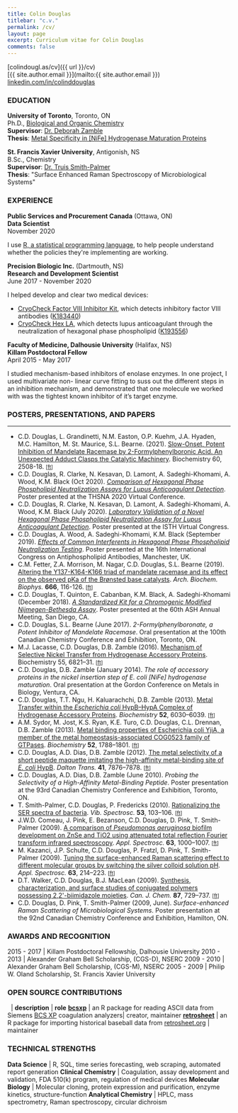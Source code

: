 ```yaml
---
title: Colin Douglas
titlebar: "c.v."
permalink: /cv/
layout: page
excerpt: Curriculum vitae for Colin Douglas
comments: false
---
```


<span class="mdi mdi-map-marker"></span> [colindougl.as/cv]({{ url }}/cv)  
<span class="mdi mdi-email-open"></span> [{{ site.author.email }}](mailto:{{ site.author.email }})  
<span class="mdi mdi-linkedin"></span> [linkedin.com/in/colinddouglas](https://www.linkedin.com/in/colinddouglas/)

### EDUCATION
**University of Toronto**,  Toronto, ON  
Ph.D., [Biological and Organic Chemistry](https://www.chemistry.utoronto.ca/research/biological-and-organic-chemistry)  
**Supervisor**: [Dr. Deborah Zamble](https://www.theglobeandmail.com/life/article-prof-deborah-zamble-wouldnt-use-a-cellphone-but-loved-connecting-over/)  
**Thesis**: [Metal Specificity in [NiFe] Hydrogenase Maturation Proteins](https://tspace.library.utoronto.ca/handle/1807/69030)

**St. Francis Xavier University**, Antigonish, NS  
B.Sc., Chemistry  
**Supervisor**: [Dr. Truis Smith-Palmer](https://www.mystfx.ca/chemistry/chemistry/chemistry/truis-smith-palmer)  
**Thesis**: "Surface Enhanced Raman Spectroscopy of Microbiological Systems"  

### EXPERIENCE

**Public Services and Procurement Canada** (Ottawa, ON)  
**Data Scientist**  
November 2020

I use [R, a statistical programming language](https://www.r-project.org/), to help people understand whether the policies they're implementing are working.

**Precision Biologic Inc.** (Dartmouth, NS)  
**Research and Development Scientist**  
June 2017 - November 2020

I helped develop and clear two medical devices:
 * [CryoCheck Factor VIII Inhibitor Kit](https://precisionbiologic.com/products/diagnostic-kits/cryocheck-factor-viii-inhibitor-kit), which detects inhibitory factor VIII antibodies ([K183440](https://www.accessdata.fda.gov/cdrh_docs/pdf18/K183440.pdf))
 * [CryoCheck Hex LA](https://precisionbiologic.com/products/diagnostic-kits/cryocheck-hex-la), which detects lupus anticoagulant through the neutralization of hexagonal phase phospholipid ([K193556](https://www.accessdata.fda.gov/cdrh_docs/reviews/K193556.pdf))

**Faculty of Medicine, Dalhousie University** (Halifax, NS)  
**Killam Postdoctoral Fellow**  
April 2015 - May 2017

I studied mechanism-based inhibitors of enolase enzymes. In one project, I used multivariate non-
linear curve fitting to suss out the different steps in an inhibition mechanism, and demonstrated
that one molecule we worked with was the tightest known inhibitor of it’s target enzyme.

### POSTERS, PRESENTATIONS, AND PAPERS
---------------------

  * C.D. Douglas, L. Grandinetti, N.M. Easton, O.P. Kuehm, J.A. Hyaden, M.C. Hamilton, M. St. Maurice, S.L. Bearne. (2021). [Slow-Onset, Potent Inhibition of Mandelate Racemase by 2-Formylphenylboronic Acid. An Unexpected Adduct Clasps the Catalytic Machinery](https://pubs.acs.org/doi/abs/10.1021/acs.biochem.1c00374). Biochemistry 60, 2508-18. <small>[[ft](https://sci-hub.st/https://doi.org/10.1021/acs.biochem.1c00374)]</small>
  * C.D. Douglas, R. Clarke, N. Kesavan, D. Lamont, A. Sadeghi-Khomami, A. Wood, K.M. Black (Oct 2020). *[Comparison of Hexagonal Phase Phospholipid Neutralization Assays for Lupus Anticoagulant Detection](https://precisionbiologic.com/sites/default/files/resources/pbi_thsna_2020_comparison_hpnts_for_la_detection.pdf)*. Poster presented at the THSNA 2020 Virtual Conference.
  * C.D. Douglas, R. Clarke, N. Kesavan, D. Lamont, A. Sadeghi-Khomami, A. Wood, K.M. Black (July 2020). *[Laboratory Validation of a Novel Hexagonal Phase Phospholipid Neutralization Assay for Lupus Anticoagulant Detection](https://abstracts.isth.org/abstract/laboratory-validation-of-a-novel-hexagonal-phase-phospholipid-neutralization-assay-for-lupus-anticoagulant-detection/)*. Poster presented at the ISTH Virtual Congress.
  * C.D. Douglas, A. Wood, A. Sadeghi-Khomami, K.M. Black (September 2019). *[Effects of Common Interferents in Hexagonal Phase Phospholipid Neutralization Testing](https://precisionbiologic.com/sites/default/files/resources/common_interferents_in_hpnt_icapa_2019_handout.pdf)*. Poster presented at the 16th International Congress on Antiphospholipid Antibodies, Manchester, UK.
  * C.M. Fetter, Z.A. Morrison, M. Nagar, C.D. Douglas, S.L. Bearne (2019). [Altering the Y137-K164-K166 triad of mandelate racemase and its effect on the observed pKa of the Brønsted base catalysts](https://www.sciencedirect.com/science/article/abs/pii/S0003986118310312). *Arch. Biochem. Biophys.* **666**, 116-126. <small>[[ft](https://sci-hub.st/10.1016/j.abb.2019.03.011)]</small>
  * C.D. Douglas, T. Quinton, E. Cabanban, K.M. Black, A. Sadeghi-Khomami (December 2018). *[A Standardized Kit for a Chromogenic Modified Nijmegen-Bethesda Assay](https://precisionbiologic.com/sites/default/files/resources/a_standardized_kit_for_a_chromogenic_mnba_ash_2018_handout.pdf)*. Poster presented at the 60th ASH Annual Meeting, San Diego, CA.
  * C.D. Douglas, S.L. Bearne (June 2017). *2-Formylphenylboronate, a Potent Inhibitor of Mandelate Racemase*. Oral presentation at the 100th Canadian Chemistry Conference and Exhibition, Toronto, ON.
  * M.J. Lacasse, C.D. Douglas, D.B. Zamble (2016). [Mechanism of Selective Nickel Transfer from Hydrogenase Accessory Proteins](https://pubs.acs.org/doi/10.1021/acs.biochem.6b00706). Biochemistry 55, 6821–31. <small>[[ft](https://sci-hub.st/10.1021/acs.biochem.6b00706)]</small>
  * C.D. Douglas, D.B. Zamble (January 2014). *The role of accessory proteins in the nickel insertion step of E. coli [NiFe] hydrogenase maturation*. Oral presentation at the Gordon Conference on Metals in Biology, Ventura, CA.
  * C.D. Douglas, T.T. Ngu, H. Kaluarachchi, D.B. Zamble (2013). [Metal Transfer within the	*Escherichia coli* HypB–HypA Complex of Hydrogenase Accessory Proteins](https://pubs.acs.org/doi/10.1021/bi400812r). *Biochemistry* **52**, 6030–6039. <small>[[ft](https://sci-hub.st/10.1021/bi400812r)]</small>
  * A.M. Sydor, M. Jost, K.S. Ryan, K.E. Turo, C.D. Douglas, C.L. Drennan, D.B. Zamble (2013). [Metal binding properties of Escherichia coli YjiA, a member of the metal homeostasis-associated COG0523 family of GTPases](https://pubs.acs.org/doi/abs/10.1021/bi301600z). *Biochemistry* **52**, 1788–1801.  <small>[[ft](https://sci-hub.st/10.1021/bi301600z)]</small>
  * C.D. Douglas, A.D. Dias, D.B. Zamble (2012). [The metal selectivity of a short peptide maquette imitating the high-affinity metal-binding site of *E. coli* HypB](https://pubs.rsc.org/en/content/articlelanding/2012/dt/c2dt30132f). *Dalton Trans.* **41**, 7876–7878.  <small>[[ft](https://sci-hub.st/10.1039/c2dt30132f)]</small>
  * C.D. Douglas, A.D. Dias, D.B. Zamble (June 2010). *Probing the Selectivity of a High-Affinity Metal-Binding Peptide*. Poster presentation at the 93rd Canadian Chemistry Conference and Exhibition, Toronto, ON.
  * T. Smith-Palmer, C.D. Douglas, P. Fredericks (2010). [Rationalizing the SER spectra of bacteria](https://www.sciencedirect.com/science/article/abs/pii/S0924203110000469). *Vib. Spectrosc.* **53**, 103–106. <small>[[ft](https://sci-hub.st/10.1016/j.vibspec.2010.02.012)]</small>
  * J.W.D. Comeau, J. Pink, E. Bezanson, C.D. Douglas, D. Pink, T. Smith-Palmer (2009). [A comparison of *Pseudomonas aeruginosa* biofilm development on ZnSe and TiO2 using attenuated total reflection Fourier transform infrared spectroscopy](https://journals.sagepub.com/doi/abs/10.1366/000370209789379259). *Appl. Spectrosc.* **63**, 1000–1007. <small>[[ft](https://sci-hub.st/10.1366/000370209789379259)]</small>
  * M. Kazanci, J.P. Schulte, C.D. Douglas, P. Fratzl, D. Pink, T. Smith-Palmer (2009). [Tuning the	surface-enhanced Raman scattering effect to different molecular groups by switching the silver colloid solution pH](https://journals.sagepub.com/doi/abs/10.1366/000370209787391987). *Appl. Spectrosc.* **63**, 214–223. <small>[[ft](https://sci-hub.st/10.1366/000370209787391987)]</small>
  * D.T. Walker, C.D. Douglas, B.J. MacLean (2009). [Synthesis, characterization, and surface studies of conjugated polymers possessing 2,2'-biimidazole moieties](https://www.nrcresearchpress.com/doi/full/10.1139/V09-055). *Can. J. Chem.* **87**, 729–737. <small>[[ft](https://www.nrcresearchpress.com/doi/pdf/10.1139/V09-055)]</small>
  * C.D. Douglas, D. Pink, T. Smith-Palmer (2009, June). *Surface-enhanced Raman Scattering of Microbiological Systems*. Poster presentation at the 92nd Canadian Chemistry Conference and Exhibition, Hamilton, ON.

### AWARDS AND RECOGNITION

2015 - 2017   |  Killam Postdoctoral Fellowship, Dalhousie University
2010 - 2013   |  Alexander Graham Bell Scholarship, (CGS-D), NSERC
2009 - 2010   |  Alexander Graham Bell Scholarship, (CGS-M), NSERC
2005 - 2009   |  Philip W. Oland Scholarship, St. Francis Xavier University

### OPEN SOURCE CONTRIBUTIONS

&nbsp; | **description** | **role**
**[bcsxp](https://www.github.com/colindouglas/bcsxp)** | an R package for reading ASCII data from Siemens [BCS XP](https://www.siemens-healthineers.com/hemostasis/systems/bcs-xp-system)  coagulation analyzers| creator, maintainer
**[retrosheet](https://www.github.com/colindouglas/retrosheet)**  | an R package for importing historical baseball data from [retrosheet.org](https://www.retrosheet.org) | maintainer

### TECHNICAL STRENGTHS
<p style="display: none;">some keywords for your ATS:</p>

**Data Science**         |  R, SQL, time series forecasting, web scraping, automated report generation
**Clinical Chemistry**   |  Coagulation, assay development and validation, FDA 510(k) program, regulation of medical devices
**Molecular Biology**    |  Molecular cloning, protein expression and purification, enzyme kinetics, structure-function
**Analytical Chemistry** |  HPLC, mass spectrometry, Raman spectroscopy, circular dichroism
